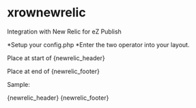 xrownewrelic
============

Integration with New Relic for eZ Publish


*Setup your config.php
*Enter the two operator into your layout.

Place at start of <head>
{newrelic_header}

Place at end of <body>
{newrelic_footer}


Sample:

<!DOCTYPE html>
<html>
<head>
{newrelic_header}
</head>
<body>
{newrelic_footer}
</body>
</html>
